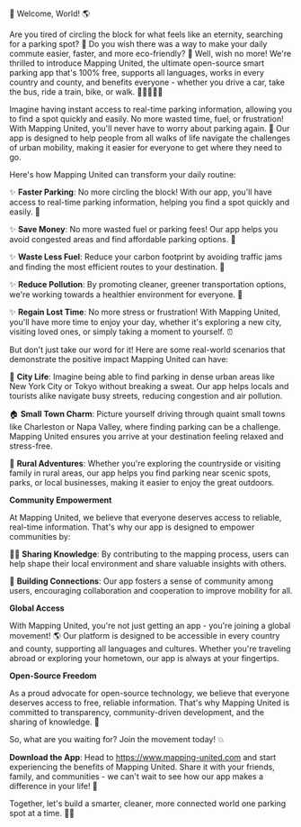 🎉 Welcome, World! 🌎

Are you tired of circling the block for what feels like an eternity, searching for a parking spot? 🚗 Do you wish there was a way to make your daily commute easier, faster, and more eco-friendly? 🌟 Well, wish no more! We're thrilled to introduce Mapping United, the ultimate open-source smart parking app that's 100% free, supports all languages, works in every country and county, and benefits everyone - whether you drive a car, take the bus, ride a train, bike, or walk. 🚌🚂🚴‍♀️💃

Imagine having instant access to real-time parking information, allowing you to find a spot quickly and easily. No more wasted time, fuel, or frustration! With Mapping United, you'll never have to worry about parking again. 🙌 Our app is designed to help people from all walks of life navigate the challenges of urban mobility, making it easier for everyone to get where they need to go.

Here's how Mapping United can transform your daily routine:

✨ **Faster Parking**: No more circling the block! With our app, you'll have access to real-time parking information, helping you find a spot quickly and easily. 💪

✨ **Save Money**: No more wasted fuel or parking fees! Our app helps you avoid congested areas and find affordable parking options. 💸

✨ **Waste Less Fuel**: Reduce your carbon footprint by avoiding traffic jams and finding the most efficient routes to your destination. 🌱

✨ **Reduce Pollution**: By promoting cleaner, greener transportation options, we're working towards a healthier environment for everyone. 🌿

✨ **Regain Lost Time**: No more stress or frustration! With Mapping United, you'll have more time to enjoy your day, whether it's exploring a new city, visiting loved ones, or simply taking a moment to yourself. ⏰

But don't just take our word for it! Here are some real-world scenarios that demonstrate the positive impact Mapping United can have:

🌃 **City Life**: Imagine being able to find parking in dense urban areas like New York City or Tokyo without breaking a sweat. Our app helps locals and tourists alike navigate busy streets, reducing congestion and air pollution.

🏠 **Small Town Charm**: Picture yourself driving through quaint small towns like Charleston or Napa Valley, where finding parking can be a challenge. Mapping United ensures you arrive at your destination feeling relaxed and stress-free.

🌄 **Rural Adventures**: Whether you're exploring the countryside or visiting family in rural areas, our app helps you find parking near scenic spots, parks, or local businesses, making it easier to enjoy the great outdoors.

**Community Empowerment**

At Mapping United, we believe that everyone deserves access to reliable, real-time information. That's why our app is designed to empower communities by:

🏃‍♀️ **Sharing Knowledge**: By contributing to the mapping process, users can help shape their local environment and share valuable insights with others.

💪 **Building Connections**: Our app fosters a sense of community among users, encouraging collaboration and cooperation to improve mobility for all.

**Global Access**

With Mapping United, you're not just getting an app - you're joining a global movement! 🌎 Our platform is designed to be accessible in every country and county, supporting all languages and cultures. Whether you're traveling abroad or exploring your hometown, our app is always at your fingertips.

**Open-Source Freedom**

As a proud advocate for open-source technology, we believe that everyone deserves access to free, reliable information. That's why Mapping United is committed to transparency, community-driven development, and the sharing of knowledge. 🌟

So, what are you waiting for? Join the movement today! 💥

**Download the App**: Head to https://www.mapping-united.com and start experiencing the benefits of Mapping United. Share it with your friends, family, and communities - we can't wait to see how our app makes a difference in your life! 📲

Together, let's build a smarter, cleaner, more connected world one parking spot at a time. 💪🌟